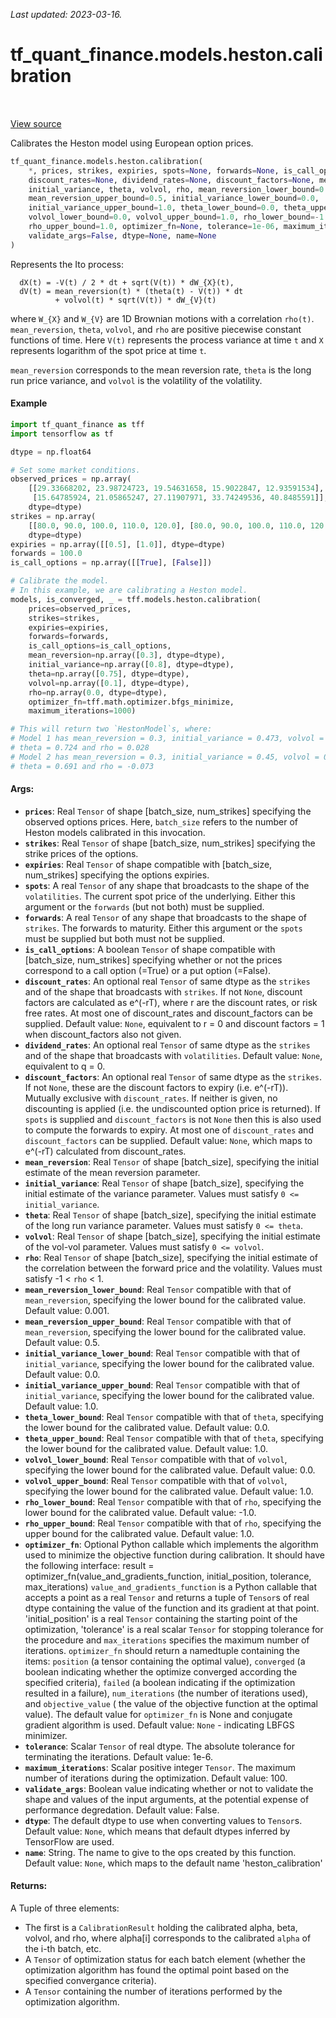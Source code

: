 <!--
This file is generated by a tool. Do not edit directly.
For open-source contributions the docs will be updated automatically.
-->

*Last updated: 2023-03-16.*

<div itemscope itemtype="http://developers.google.com/ReferenceObject">
<meta itemprop="name" content="tf_quant_finance.models.heston.calibration" />
<meta itemprop="path" content="Stable" />
</div>

# tf_quant_finance.models.heston.calibration

<!-- Insert buttons and diff -->

<table class="tfo-notebook-buttons tfo-api" align="left">
</table>

<a target="_blank" href="https://github.com/paolodelia99/tf-quant-finance/blob/master/tf_quant_finance/models/heston/approximations/calibration.py">View source</a>



Calibrates the Heston model using European option prices.

```python
tf_quant_finance.models.heston.calibration(
    *, prices, strikes, expiries, spots=None, forwards=None, is_call_options,
    discount_rates=None, dividend_rates=None, discount_factors=None, mean_reversion,
    initial_variance, theta, volvol, rho, mean_reversion_lower_bound=0.001,
    mean_reversion_upper_bound=0.5, initial_variance_lower_bound=0.0,
    initial_variance_upper_bound=1.0, theta_lower_bound=0.0, theta_upper_bound=1.0,
    volvol_lower_bound=0.0, volvol_upper_bound=1.0, rho_lower_bound=-1.0,
    rho_upper_bound=1.0, optimizer_fn=None, tolerance=1e-06, maximum_iterations=100,
    validate_args=False, dtype=None, name=None
)
```



<!-- Placeholder for "Used in" -->

Represents the Ito process:

```None
  dX(t) = -V(t) / 2 * dt + sqrt(V(t)) * dW_{X}(t),
  dV(t) = mean_reversion(t) * (theta(t) - V(t)) * dt
          + volvol(t) * sqrt(V(t)) * dW_{V}(t)
```

where `W_{X}` and `W_{V}` are 1D Brownian motions with a correlation `rho(t)`.
`mean_reversion`, `theta`, `volvol`, and `rho` are positive piecewise constant
functions of time. Here `V(t)` represents the process variance at time `t` and
`X` represents logarithm of the spot price at time `t`.

`mean_reversion` corresponds to the mean reversion rate, `theta` is the long
run price variance, and `volvol` is the volatility of the volatility.

#### Example

```python
import tf_quant_finance as tff
import tensorflow as tf

dtype = np.float64

# Set some market conditions.
observed_prices = np.array(
    [[29.33668202, 23.98724723, 19.54631658, 15.9022847, 12.93591534],
     [15.64785924, 21.05865247, 27.11907971, 33.74249536, 40.8485591]],
    dtype=dtype)
strikes = np.array(
    [[80.0, 90.0, 100.0, 110.0, 120.0], [80.0, 90.0, 100.0, 110.0, 120.0]],
    dtype=dtype)
expiries = np.array([[0.5], [1.0]], dtype=dtype)
forwards = 100.0
is_call_options = np.array([[True], [False]])

# Calibrate the model.
# In this example, we are calibrating a Heston model.
models, is_converged, _ = tff.models.heston.calibration(
    prices=observed_prices,
    strikes=strikes,
    expiries=expiries,
    forwards=forwards,
    is_call_options=is_call_options,
    mean_reversion=np.array([0.3], dtype=dtype),
    initial_variance=np.array([0.8], dtype=dtype),
    theta=np.array([0.75], dtype=dtype),
    volvol=np.array([0.1], dtype=dtype),
    rho=np.array(0.0, dtype=dtype),
    optimizer_fn=tff.math.optimizer.bfgs_minimize,
    maximum_iterations=1000)

# This will return two `HestonModel`s, where:
# Model 1 has mean_reversion = 0.3, initial_variance = 0.473, volvol = 0.1,
# theta = 0.724 and rho = 0.028
# Model 2 has mean_reversion = 0.3, initial_variance = 0.45, volvol = 0.1,
# theta = 0.691 and rho = -0.073

```

#### Args:


* <b>`prices`</b>: Real `Tensor` of shape [batch_size, num_strikes] specifying the
  observed options prices. Here, `batch_size` refers to the number of Heston
  models calibrated in this invocation.
* <b>`strikes`</b>: Real `Tensor` of shape [batch_size, num_strikes] specifying the
  strike prices of the options.
* <b>`expiries`</b>: Real `Tensor` of shape compatible with [batch_size, num_strikes]
  specifying the options expiries.
* <b>`spots`</b>: A real `Tensor` of any shape that broadcasts to the shape of the
  `volatilities`. The current spot price of the underlying. Either this
  argument or the `forwards` (but not both) must be supplied.
* <b>`forwards`</b>: A real `Tensor` of any shape that broadcasts to the shape of
  `strikes`. The forwards to maturity. Either this argument or the
  `spots` must be supplied but both must not be supplied.
* <b>`is_call_options`</b>: A boolean `Tensor` of shape compatible with
  [batch_size, num_strikes] specifying whether or not the prices correspond
  to a call option (=True) or a put option (=False).
* <b>`discount_rates`</b>: An optional real `Tensor` of same dtype as the
  `strikes` and of the shape that broadcasts with `strikes`.
  If not `None`, discount factors are calculated as e^(-rT),
  where r are the discount rates, or risk free rates. At most one of
  discount_rates and discount_factors can be supplied.
  Default value: `None`, equivalent to r = 0 and discount factors = 1 when
  discount_factors also not given.
* <b>`dividend_rates`</b>: An optional real `Tensor` of same dtype as the
  `strikes` and of the shape that broadcasts with `volatilities`.
  Default value: `None`, equivalent to q = 0.
* <b>`discount_factors`</b>: An optional real `Tensor` of same dtype as the
  `strikes`. If not `None`, these are the discount factors to expiry
  (i.e. e^(-rT)). Mutually exclusive with `discount_rates`. If neither is
  given, no discounting is applied (i.e. the undiscounted option price is
  returned). If `spots` is supplied and `discount_factors` is not `None`
  then this is also used to compute the forwards to expiry. At most one of
  `discount_rates` and `discount_factors` can be supplied.
  Default value: `None`, which maps to e^(-rT) calculated from
  discount_rates.
* <b>`mean_reversion`</b>: Real `Tensor` of shape [batch_size], specifying the initial
  estimate of the mean reversion parameter.
* <b>`initial_variance`</b>: Real `Tensor` of shape [batch_size], specifying the
  initial estimate of the variance parameter.
  Values must satisfy `0 <= initial_variance`.
* <b>`theta`</b>: Real `Tensor` of shape [batch_size], specifying the initial estimate
  of the long run variance parameter. Values must satisfy `0 <= theta`.
* <b>`volvol`</b>: Real `Tensor` of shape [batch_size], specifying the initial estimate
  of the vol-vol parameter. Values must satisfy `0 <= volvol`.
* <b>`rho`</b>: Real `Tensor` of shape [batch_size], specifying the initial estimate of
  the correlation between the forward price and the volatility. Values must
  satisfy -1 < `rho` < 1.
* <b>`mean_reversion_lower_bound`</b>: Real `Tensor` compatible with that of
  `mean_reversion`, specifying the lower bound for the calibrated value.
  Default value: 0.001.
* <b>`mean_reversion_upper_bound`</b>: Real `Tensor` compatible with that of
  `mean_reversion`, specifying the lower bound for the calibrated value.
  Default value: 0.5.
* <b>`initial_variance_lower_bound`</b>: Real `Tensor` compatible with that of
  `initial_variance`, specifying the lower bound for the calibrated value.
  Default value: 0.0.
* <b>`initial_variance_upper_bound`</b>: Real `Tensor` compatible with that of
  `initial_variance`, specifying the lower bound for the calibrated value.
  Default value: 1.0.
* <b>`theta_lower_bound`</b>: Real `Tensor` compatible with that of `theta`,
  specifying the lower bound for the calibrated value.
  Default value: 0.0.
* <b>`theta_upper_bound`</b>: Real `Tensor` compatible with that of `theta`,
  specifying the lower bound for the calibrated value.
  Default value: 1.0.
* <b>`volvol_lower_bound`</b>: Real `Tensor` compatible with that of `volvol`,
  specifying the lower bound for the calibrated value.
  Default value: 0.0.
* <b>`volvol_upper_bound`</b>: Real `Tensor` compatible with that of `volvol`,
  specifying the lower bound for the calibrated value.
  Default value: 1.0.
* <b>`rho_lower_bound`</b>: Real `Tensor` compatible with that of `rho`, specifying the
  lower bound for the calibrated value.
  Default value: -1.0.
* <b>`rho_upper_bound`</b>: Real `Tensor` compatible with that of `rho`, specifying the
  upper bound for the calibrated value.
  Default value: 1.0.
* <b>`optimizer_fn`</b>: Optional Python callable which implements the algorithm used
  to minimize the objective function during calibration. It should have
  the following interface: result =
    optimizer_fn(value_and_gradients_function, initial_position, tolerance,
    max_iterations) `value_and_gradients_function` is a Python callable that
    accepts a point as a real `Tensor` and returns a tuple of `Tensor`s of
    real dtype containing the value of the function and its gradient at that
    point. 'initial_position' is a real `Tensor` containing the starting
    point of the optimization, 'tolerance' is a real scalar `Tensor` for
    stopping tolerance for the procedure and `max_iterations` specifies the
    maximum number of iterations.
  `optimizer_fn` should return a namedtuple containing the items: `position`
    (a tensor containing the optimal value), `converged` (a boolean
    indicating whether the optimize converged according the specified
    criteria), `failed` (a boolean indicating if the optimization resulted
    in a failure), `num_iterations` (the number of iterations used), and
    `objective_value` ( the value of the objective function at the optimal
    value). The default value for `optimizer_fn` is None and conjugate
    gradient algorithm is used.
  Default value: `None` - indicating LBFGS minimizer.
* <b>`tolerance`</b>: Scalar `Tensor` of real dtype. The absolute tolerance for
  terminating the iterations.
  Default value: 1e-6.
* <b>`maximum_iterations`</b>: Scalar positive integer `Tensor`. The maximum number of
  iterations during the optimization.
  Default value: 100.
* <b>`validate_args`</b>: Boolean value indicating whether or not to validate the shape
  and values of the input arguments, at the potential expense of performance
  degredation.
  Default value: False.
* <b>`dtype`</b>: The default dtype to use when converting values to `Tensor`s.
  Default value: `None`, which means that default dtypes inferred by
    TensorFlow are used.
* <b>`name`</b>: String. The name to give to the ops created by this function.
  Default value: `None`, which maps to the default name 'heston_calibration'


#### Returns:

A Tuple of three elements:
* The first is a `CalibrationResult` holding the calibrated alpha, beta,
  volvol, and rho, where alpha[i] corresponds to the calibrated `alpha` of
  the i-th batch, etc.
* A `Tensor` of optimization status for each batch element (whether the
  optimization algorithm has found the optimal point based on the specified
  convergance criteria).
* A `Tensor` containing the number of iterations performed by the
  optimization algorithm.
